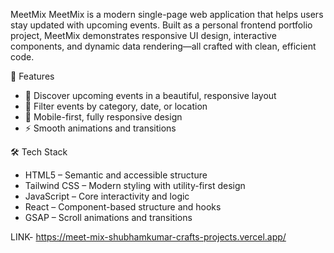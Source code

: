 MeetMix 
MeetMix is a modern single-page web application that helps users stay updated with upcoming events. Built as a personal frontend portfolio project, MeetMix demonstrates responsive UI design, interactive components, and dynamic data rendering—all crafted with clean, efficient code.

🚀 Features

- 🔔 Discover upcoming events in a beautiful, responsive layout
- 🎯 Filter events by category, date, or location
- 📱 Mobile-first, fully responsive design
- ⚡ Smooth animations and transitions

🛠️ Tech Stack

- HTML5 – Semantic and accessible structure
- Tailwind CSS – Modern styling with utility-first design
- JavaScript – Core interactivity and logic
- React – Component-based structure and hooks
- GSAP – Scroll animations and transitions

LINK-
https://meet-mix-shubhamkumar-crafts-projects.vercel.app/

